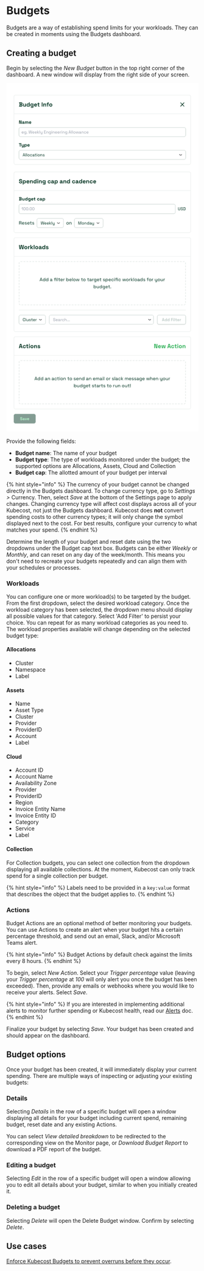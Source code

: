 # Budgets

Budgets are a way of establishing spend limits for your workloads. They can be created in moments using the Budgets dashboard.

## Creating a budget

Begin by selecting the _New Budget_ button in the top right corner of the dashboard. A new window will display from the right side of your screen.

![New budget dialog](/.gitbook/assets/new-budget.png)

Provide the following fields:

* __Budget name__: The name of your budget
* __Budget type__: The type of workloads monitored under the budget; the supported options are Allocations, Assets, Cloud and Collection
* __Budget cap__: The allotted amount of your budget per interval

{% hint style="info" %}
The currency of your budget cannot be changed directly in the Budgets dashboard. To change currency type, go to _Settings >_ Currency. Then, select _Save_ at the bottom of the Settings page to apply changes. Changing currency type will affect cost displays across all of your Kubecost, not just the Budgets dashboard. Kubecost does **not** convert spending costs to other currency types; it will only change the symbol displayed next to the cost. For best results, configure your currency to what matches your spend.
{% endhint %}

Determine the length of your budget and reset date using the two dropdowns under the Budget cap text box. Budgets can be either _Weekly_ or _Monthly_, and can reset on any day of the week/month. This means you don't need to recreate your budgets repeatedly and can align them with your schedules or processes.

### Workloads

You can configure one or more workload(s) to be targeted by the budget. From the first dropdown, select the desired workload category. Once the workload category has been selected, the dropdown menu should display all possible values for that category. Select 'Add Filter' to persist your choice. You can repeat for as many workload categories as you need to. 
The workload properties available will change depending on the selected budget type:

#### Allocations
- Cluster 
- Namespace 
- Label

#### Assets

- Name 
- Asset Type 
- Cluster 
- Provider 
- ProviderID 
- Account 
- Label

#### Cloud

- Account ID
- Account Name
- Availability Zone
- Provider
- ProviderID
- Region
- Invoice Entity Name
- Invoice Entity ID
- Category
- Service
- Label

#### Collection

For Collection budgets, you can select one collection from the dropdown displaying all available collections. At the moment, Kubecost can only track spend for a single collection per budget.

{% hint style="info" %}
Labels need to be provided in a `key:value` format that describes the object that the budget applies to.
{% endhint %}

### **Actions**

Budget Actions are an optional method of better monitoring your budgets. You can use Actions to create an alert when your budget hits a certain percentage threshold, and send out an email, Slack, and/or Microsoft Teams alert.

{% hint style="info" %}
Budget Actions by default check against the limits every 8 hours.
{% endhint %}

To begin, select _New Action_. Select your _Trigger percentage_ value (leaving your _Trigger percentage_ at _100_ will only alert you once the budget has been exceeded). Then, provide any emails or webhooks where you would like to receive your alerts. Select _Save_.

{% hint style="info" %}
If you are interested in implementing additional alerts to monitor further spending or Kubecost health, read our [Alerts](/using-kubecost/navigating-the-kubecost-ui/alerts.md) doc.
{% endhint %}

Finalize your budget by selecting _Save_. Your budget has been created and should appear on the dashboard.

## Budget options

Once your budget has been created, it will immediately display your current spending. There are multiple ways of inspecting or adjusting your existing budgets:

### Details

Selecting _Details_ in the row of a specific budget will open a window displaying all details for your budget including current spend, remaining budget, reset date and any existing Actions.

You can select _View detailed breakdown_ to be redirected to the corresponding view on the Monitor page, or _Download Budget Report_ to download a PDF report of the budget.

### Editing a budget

Selecting _Edit_ in the row of a specific budget will open a window allowing you to edit all details about your budget, similar to when you initially created it.

### Deleting a budget

Selecting _Delete_ will open the Delete Budget window. Confirm by selecting _Delete_.

## Use cases

[Enforce Kubecost Budgets to prevent overruns before they occur](/using-kubecost/proactive-cost-controls.md).
